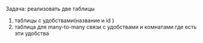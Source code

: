 Задача: реализовать две таблицы 
1) таблицы с удобствами(название и id ) 
2) таблица для many-to-many связи с удобствами 
и комнатами где есть эти удобства 
